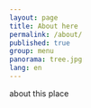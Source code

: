 ```yaml
---
layout: page
title: About here
permalink: /about/
published: true
group: menu
panorama: tree.jpg
lang: en
---
```



about this place
